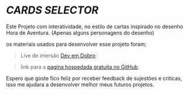 # *CARDS SELECTOR*

Este Projeto com interatividade, no estilo de cartas inspirado no desenho Hora de Aventura. (Apenas alguns personagens do desenho)

os materiais usados para desenvolver esse projeto foram;

> Live de imersão [Dev em Dobro](https://www.youtube.com/@DevemDobro);


> link para a [pagina hospedada gratuita no GitHub](https://gabrielmatheus1.github.io/Cards-Selector/).


Espero que goste fico feliz por receber feedback de sujestões e criticas, isso me ajudara a desenvolver melhor meus futuros projetos.
